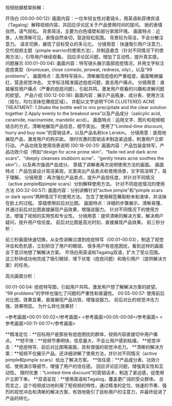 视频拍摄框架拆解：

开场白 (00:00-00:12):
画面内容：一位年轻女性对着镜头，用英语和菲律宾语（Tagalog）解释视频内容，并回应评论区关于产品使用时间的提问。 她的表情自然，语气轻松。 背景简洁，主要为白色墙壁和部分家居环境。
画面特点：近景，人物清晰可见，表情自然亲切，营造轻松氛围。 背景较为简洁，不会分散注意力。 语言切换，展现了目标受众的多元化。
分镜用意：快速吸引用户注意力，交代视频主题（pimple warrior的使用方法），并制造悬念（针对不同情况下的使用方法），引导用户继续观看。 回应评论区问题，增加了互动性，提升真实感。
问题展示 (00:01-00:04):
画面内容：特写镜头展示面部痘痘情况，并用文字标注痘痘类型（bruntusan, close comedo, jerawat, redness, oily），以及“99 problems”。
画面特点：高清特写镜头，清晰展现痘痘的严重程度，画面略微偏红，营造视觉冲击。 文字标注精准描述痘痘问题，直击用户痛点。
分镜用意：直接展现用户痛点（严重的痘痘问题），引起共鸣，激发用户观看的兴趣和求解问题的欲望。
产品介绍 (00:12-00:18):
画面内容：展示产品瓶身、成分表、使用方法（摇匀，均匀涂抹在爆痘区域）。 并配以文字说明“FOR CLUSTERED ACNE TREATMENT: 1.Shake the bottle well to mix precipitate and the clear solution together 2.Apply evenly to the breakout area”以及产品成分（salicylic acid, ceramide, niacinamide, mandelic acid）。
画面特点：运用文字、图片和视频相结合的方式，清晰地展现产品信息，细节突出。 使用了“Limited-time discount, hurry and buy now.”的营销话术，以及产品名称Ice Lerskin。
分镜用意：直观地展现产品，激发用户的购买欲。 限时优惠的营销话术制造紧迫感，刺激用户立即行动。
产品功效及使用场景说明 (00:18-00:31):
画面内容：产品包装盒特写，产品功效介绍（例如“design for acne prone skin”、“fade red and dark acne scars”、“deeply cleanses stubborn acne”、“gently treats acne soothes the skin”），以及再次强调产品成分。 穿插了讲解者再次说明使用方法的画面。
画面特点：产品包装设计简洁美观，文案突出产品卖点和使用场景，文字简洁明了，易于理解。
分镜用意：再次强化产品卖点，提升产品信任度，并针对不同情况（active pimple和pimple scars）分别解释使用方法。
针对不同痘痘情况的使用方法 (00:32-00:57):
画面内容：分别讲解针对“active pimple”和“pimple scars or dark spots”两种情况下的使用方法。 包含了使用棉签蘸取粉末和液体，并涂抹在脸上的过程。 穿插使用前后对比图。
画面特点：详细的步骤展示，清晰易懂，并通过前后对比图直接展现产品效果，增强说服力。 针对不同情况下的使用方法，增强了视频的实用性和专业性。
分镜用意：提供清晰的解决方案，解决用户疑问，提升用户信任度。 前后对比图是高光时刻，直接展现产品效果。
前三秒分析：

前三秒画面快速切换，从女性讲解过渡到痘痘特写（00:01-00:03），制造了视觉冲击和危机感，立刻抓住了用户的眼球。 很多用户有痘痘困扰，看到这样的画面会下意识地想了解解决方案。 开场白用英语和Tagalog双语，扩大了受众范围。 这三秒钟成功地完成了吸引眼球、埋下伏笔（痘痘问题）和吸引用户（提供解决方案）的任务。

高光画面分析：

00:01-00:04: 痘痘特写图，引起用户共鸣，激发用户想了解解决方案的欲望。 “99 problems”的字样也强化了问题的严重性和普遍性。
00:55-00:57: 使用前后对比图，效果显著，直接展现产品功效，增强说服力。 前后对比的视觉冲击力强，效果明显。
为什么转化效果好：

<参考画面>00:01-00:02</参考画面>
<参考画面>00:05-00:08</参考画面>
<参考画面>00:11-00:17</参考画面>

**精准定位：**目标用户是那些有痘痘困扰的群体，视频内容直接切中用户痛点。
**短平快：**视频节奏明快，信息量大，不会让用户感到枯燥。
**视觉冲击：**痘痘特写、前后对比图等画面，具有很强的视觉冲击力。
**清晰的解决方案：**视频不仅展示产品，还详细讲解了使用方法，并针对不同情况（active pimple和pimple scars）给出了解决方案。
**信任感：**产品成分表、功效介绍、使用演示等细节，增强了用户的信任感。 回应评论区问题，增强真实性和互动性。
限时优惠：“Limited-time discount”的营销话术，制造了紧迫感，促使用户立即下单。
**双语呈现：**使用英语和Tagalog，覆盖更广阔的受众群体。
总而言之，这个视频成功地利用了短视频的特性，通过精准的定位、快速的节奏、强烈的视觉冲击和清晰的解决方案，有效地吸引了目标用户的注意力，并最终促进了产品的转化。